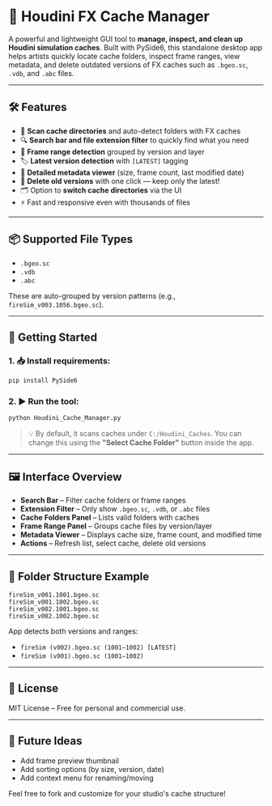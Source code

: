 # 💾 Houdini FX Cache Manager

A powerful and lightweight GUI tool to **manage, inspect, and clean up Houdini simulation caches**. Built with PySide6, this standalone desktop app helps artists quickly locate cache folders, inspect frame ranges, view metadata, and delete outdated versions of FX caches such as `.bgeo.sc`, `.vdb`, and `.abc` files.

---

## 🛠 Features

- 📂 **Scan cache directories** and auto-detect folders with FX caches
- 🔍 **Search bar and file extension filter** to quickly find what you need
- 📸 **Frame range detection** grouped by version and layer
- 🏷 **Latest version detection** with `[LATEST]` tagging
- 📑 **Detailed metadata viewer** (size, frame count, last modified date)
- 🧹 **Delete old versions** with one click — keep only the latest!
- 🗂 Option to **switch cache directories** via the UI
- ⚡ Fast and responsive even with thousands of files

---

## 📦 Supported File Types

- `.bgeo.sc`
- `.vdb`
- `.abc`

These are auto-grouped by version patterns (e.g., `fireSim_v003.1056.bgeo.sc`).

---

## 🚀 Getting Started

### 1. 📥 Install requirements:

```bash
pip install PySide6
```

### 2. ▶️ Run the tool:

```bash
python Houdini_Cache_Manager.py
```

> 💡 By default, it scans caches under `C:/Houdini_Caches`. You can change this using the **"Select Cache Folder"** button inside the app.

---

## 🖼 Interface Overview

- **Search Bar** – Filter cache folders or frame ranges
- **Extension Filter** – Only show `.bgeo.sc`, `.vdb`, or `.abc` files
- **Cache Folders Panel** – Lists valid folders with caches
- **Frame Range Panel** – Groups cache files by version/layer
- **Metadata Viewer** – Displays cache size, frame count, and modified time
- **Actions** – Refresh list, select cache, delete old versions

---

## 📂 Folder Structure Example

```
fireSim_v001.1001.bgeo.sc
fireSim_v001.1002.bgeo.sc
fireSim_v002.1001.bgeo.sc
fireSim_v002.1002.bgeo.sc
```

App detects both versions and ranges:
- `fireSim (v002).bgeo.sc (1001–1002) [LATEST]`
- `fireSim (v001).bgeo.sc (1001–1002)`

---

## 📜 License
MIT License – Free for personal and commercial use.

---

## 🔧 Future Ideas
- Add frame preview thumbnail
- Add sorting options (by size, version, date)
- Add context menu for renaming/moving

Feel free to fork and customize for your studio's cache structure!
